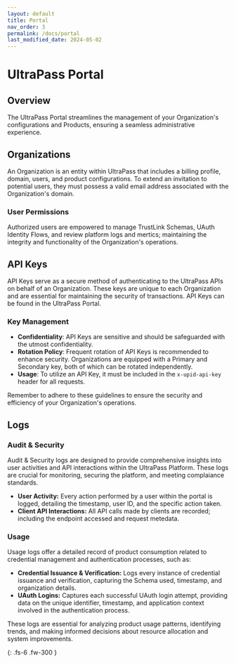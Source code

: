 ```yaml
---
layout: default
title: Portal
nav_order: 3
permalink: /docs/portal
last_modified_date: 2024-05-02
---
```


# UltraPass Portal

## Overview
The UltraPass Portal streamlines the management of your Organization's configurations and Products, ensuring a seamless administrative experience.

## Organizations
An Organization is an entity within UltraPass that includes a billing profile, domain, users, and product configurations. To extend an invitation to potential users, they must possess a valid email address associated with the Organization's domain.

### User Permissions
Authorized users are empowered to manage TrustLink Schemas, UAuth Identity Flows, and review platform logs and mertics; maintaining the integrity and functionality of the Organization's operations.

## API Keys
API Keys serve as a secure method of authenticating to the UltraPass APIs on behalf of an Organization. These keys are unique to each Organization and are essential for maintaining the security of transactions. API Keys can be found in the UltraPass Portal.

### Key Management
- **Confidentiality**: API Keys are sensitive and should be safeguarded with the utmost confidentiality.
- **Rotation Policy**: Frequent rotation of API Keys is recommended to enhance security. Organizations are equipped with a Primary and Secondary key, both of which can be rotated independently.
- **Usage**: To utilize an API Key, it must be included in the `x-upid-api-key` header for all requests.

Remember to adhere to these guidelines to ensure the security and efficiency of your Organization's operations.

## Logs

### Audit & Security

Audit & Security logs are designed to provide comprehensive insights into user activities and API interactions within the UltraPass Platform. These logs are crucial for monitoring, securing the platform, and meeting complaiance standards.

- **User Activity:** Every action performed by a user within the portal is logged, detailing the timestamp, user ID, and the specific action taken.
- **Client API Interactions:** All API calls made by clients are recorded; including the endpoint accessed and request metedata.

### Usage

Usage logs offer a detailed record of product consumption related to credential management and authentication processes, such as:

- **Credential Issuance & Verification:** Logs every instance of credential issuance and verification, capturing the Schema used, timestamp, and organization details.
- **UAuth Logins:** Captures each successful UAuth login attempt, providing data on the unique identifier, timestamp, and application context involved in the authentication process.

These logs are essential for analyzing product usage patterns, identifying trends, and making informed decisions about resource allocation and system improvements.

{: .fs-6 .fw-300 }
